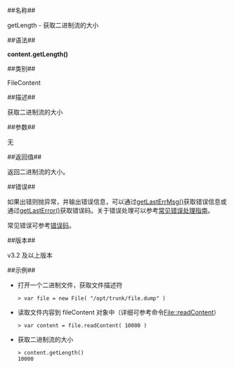 ##名称##

getLength - 获取二进制流的大小

##语法##

**content.getLength()**

##类别##

FileContent

##描述##

获取二进制流的大小

##参数##

无

##返回值##

返回二进制流的大小。

##错误##

如果出错则抛异常，并输出错误信息，可以通过[getLastErrMsg()](manual/Manual/Sequoiadb_Command/Global/getLastErrMsg.md)获取错误信息或通过[getLastError()](manual/Manual/Sequoiadb_Command/Global/getLastError.md)获取错误码。关于错误处理可以参考[常见错误处理指南](manual/FAQ/faq_sdb.md)。

常见错误可参考[错误码](manual/Manual/Sequoiadb_error_code.md)。

##版本##

v3.2 及以上版本

##示例##

* 打开一个二进制文件，获取文件描述符

    ```lang-javascript
    > var file = new File( "/opt/trunk/file.dump" )
    ```

* 读取文件内容到 fileContent 对象中（详细可参考命令[File::readContent](manual/Manual/Sequoiadb_Command/File/readContent.md)）

    ```lang-javascript
    > var content = file.readContent( 10000 )
    ```

* 获取二进制流的大小

    ```lang-javascript
    > content.getLength()
    10000
    ```
